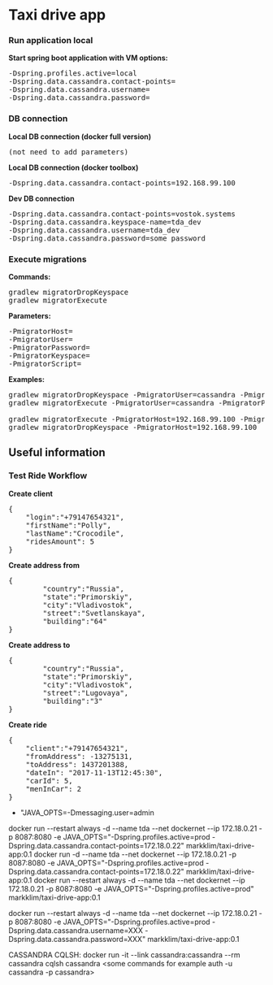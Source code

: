# Taxi drive app

### Run application local
**Start spring boot application with VM options:**
<pre>
-Dspring.profiles.active=local 
-Dspring.data.cassandra.contact-points=
-Dspring.data.cassandra.username=
-Dspring.data.cassandra.password=
</pre>

### DB connection
**Local DB connection (docker full version)**
<pre>
(not need to add parameters)
</pre>

**Local DB connection (docker toolbox)**
<pre>
-Dspring.data.cassandra.contact-points=192.168.99.100
</pre>

**Dev DB connection**
<pre>
-Dspring.data.cassandra.contact-points=vostok.systems
-Dspring.data.cassandra.keyspace-name=tda_dev
-Dspring.data.cassandra.username=tda_dev
-Dspring.data.cassandra.password=some_password
</pre>

### Execute migrations
**Commands:**
<pre>
gradlew migratorDropKeyspace
gradlew migratorExecute
</pre>

**Parameters:**
<pre>
-PmigratorHost=
-PmigratorUser= 
-PmigratorPassword= 
-PmigratorKeyspace=
-PmigratorScript=
</pre>

**Examples:**
<pre>
gradlew migratorDropKeyspace -PmigratorUser=cassandra -PmigratorPassword=cassandra 
gradlew migratorExecute -PmigratorUser=cassandra -PmigratorPassword=cassandra -PmigratorScript=db/src/main/resources/scripts/migrations

gradlew migratorExecute -PmigratorHost=192.168.99.100 -PmigratorScript=db/src/main/resources/scripts/migrations
gradlew migratorDropKeyspace -PmigratorHost=192.168.99.100
</pre>


## Useful information 

### Test Ride Workflow
**Create client**
<pre>
{
	"login":"+79147654321",
	"firstName":"Polly",
	"lastName":"Crocodile",
	"ridesAmount": 5
}
</pre>

**Create address from**
<pre>
{
		"country":"Russia",
		"state":"Primorskiy",
		"city":"Vladivostok",
		"street":"Svetlanskaya",
		"building":"64"
}
</pre>

**Create address to**
<pre>
{
		"country":"Russia",
		"state":"Primorskiy",
		"city":"Vladivostok",
		"street":"Lugovaya",
		"building":"3"
}
</pre>

**Create ride**
<pre>
{
	"client":"+79147654321",
	"fromAddress": -13275131,
	"toAddress": 1437201388,
	"dateIn": "2017-11-13T12:45:30",
	"carId": 5,
	"menInCar": 2
}
</pre>


- "JAVA_OPTS=-Dmessaging.user=admin

docker run --restart always -d --name tda --net dockernet --ip 172.18.0.21 -p 8087:8080 -e JAVA_OPTS="-Dspring.profiles.active=prod -Dspring.data.cassandra.contact-points=172.18.0.22" markklim/taxi-drive-app:0.1
docker run -d --name tda --net dockernet --ip 172.18.0.21 -p 8087:8080 -e JAVA_OPTS="-Dspring.profiles.active=prod -Dspring.data.cassandra.contact-points=172.18.0.22" markklim/taxi-drive-app:0.1
docker run --restart always -d --name tda --net dockernet --ip 172.18.0.21 -p 8087:8080 -e JAVA_OPTS="-Dspring.profiles.active=prod" markklim/taxi-drive-app:0.1

docker run --restart always -d --name tda --net dockernet --ip 172.18.0.21 -p 8087:8080 -e JAVA_OPTS="-Dspring.profiles.active=prod -Dspring.data.cassandra.username=XXX -Dspring.data.cassandra.password=XXX" markklim/taxi-drive-app:0.1

CASSANDRA CQLSH:
docker run -it --link cassandra:cassandra --rm cassandra cqlsh cassandra <some commands for example auth -u cassandra -p cassandra>

